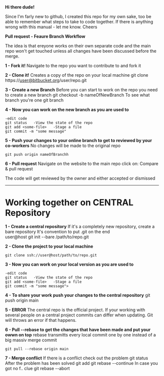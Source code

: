 **Hi there dude!**

Since I'm farly new to github, 
I created this repo for my own sake, too be able to remember what steps to take to code together.
If there is anything wrong with this manual - let me know.
Cheers


**Pull request - Feaure Branch Workflow**

The idea is that ereyone works on their own separate code and the main repo
won't get touched unless all changes have been discussed before the merge.

**1 - Fork it!**
    Navigate to the repo you want to contribute to and fork it

**2 - Clone it!**
    Creates a copy of the repo on your local machine
    git clone https://user@bitbucket.org/user/repo.git

**3 - Create a new Branch**
    Before you can start to work on the repo you need to create a new branch
    git checkout -b nameOfNewBranch
    To see what branch you're one
    git branch

**4 - Now you can work on the new branch as you are used to**

    -edit code
    git status   -View the state of the repo
    git add <some-file>   -Stage a file
    git commit -m "some message"

**5 - Push your changes to your online branch to get to reviewed by your co-workers**
    No changes will be made to the original repo

    git push origin nameOfBranchh

**6 - Pull request**
    Navigate on the website to the main repo
    click on:
    Compare & pull request

  The code will get reviewed by the owner and either accepted or dismissed

------------------------------------------------------------------------------------------                                                                        ------------------------------------------------------------------------------------------                                                                         
#  Working together on CENTRAL Repository   

**1 - Create a central repository**
    If it's a completely new repository, create a bare repository
    It's convention to put .git on the end   
    user@host git init --bare /path/to/repo.git

**2 - Clone the project to your local machine**

    git clone ssh://user@host/path/to/repo.git

**3 - Now you can work on your local version as you are used to**

    -edit code
    git status   -View the state of the repo
    git add <some-file>   -Stage a file
    git commit -m "some message">

**4 - To share your work push your changes to the central repository**
    git push origin main

**5 - ERROR**
    The central repo is the official project.
    If your working with several people on a central project commits can differ when updating.
    Git will throws an error if that happens.

**6 - Pull --rebase to get the changes that have been made and put your owwn on top**
    rebase transmitts every local commit one by one instead of a big massiv merge commit

    git pull --rebase origin main

**7 - Merge conflict**
    If there is a conflict check out the problem
    git status
    After the problem has been solved
    git add <some-file>
    git rebase --continue
    In case you got no f.. clue
    git rebase --abort

